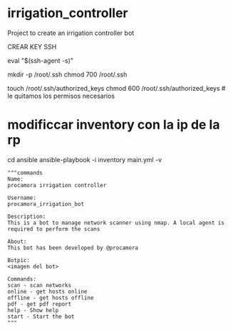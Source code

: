 # irrigation_controller
Project to create an irrigation controller bot



CREAR KEY SSH

eval "$(ssh-agent -s)"

mkdir -p /root/.ssh
chmod 700 /root/.ssh

touch /root/.ssh/authorized_keys
chmod 600 /root/.ssh/authorized_keys  # le quitamos los permisos necesarios

# modificcar inventory con la ip de la rp

cd ansible
ansible-playbook -i inventory main.yml -v

```
"""commands
Name:
procamora irrigation controller

Username:
procamora_irrigation_bot

Description:
This is a bot to manage network scanner using nmap. A local agent is required to perform the scans

About:
This bot has been developed by @procamora

Botpic:
<imagen del bot>

Commands:
scan - scan networks
online - get hosts online
offline - get hosts offline
pdf - get pdf report
help - Show help
start - Start the bot
"""
```
